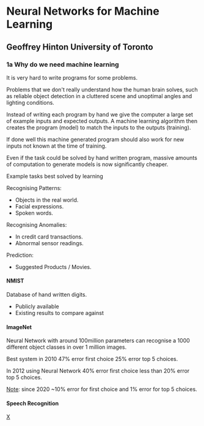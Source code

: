 # Neural Networks for Machine Learning 
## Geoffrey Hinton University of Toronto 

### 1a Why do we need machine learning 

It is very hard to write programs for some problems.  

Problems that we don't really understand how the human brain solves, such as reliable object detection in a cluttered scene and unoptimal angles and lighting conditions.  

Instead of writing each program by hand we give the computer a large set of example inputs and expected outputs. A machine learning algorithm then creates the program (model) to match the inputs to the outputs (training). 

If done well this machine generated program should also work for new inputs not known at the time of training.  

Even if the task could be solved by hand written program, massive amounts of computation to generate models is now significantly cheaper.  

Example tasks best solved by learning

Recognising Patterns:
- Objects in the real world.
- Facial expressions.
- Spoken words.

Recognising Anomalies:
- In credit card transactions.
- Abnormal sensor readings.

Prediction:
- Suggested Products / Movies.

#### NMIST

Database of hand written digits.
- Publicly available
- Existing results to compare against

#### ImageNet

Neural Network with around 100million parameters can recognise a 1000 different object classes in over 1 million images.  

Best system in 2010 47% error first choice 25% error top 5 choices.

In 2012 using Neural Network 40% error first choice less than 20% error top 5 choices.  

[Note](https://paperswithcode.com/sota/image-classification-on-imagenet): since 2020 ~10% error for first choice and 1% error for top 5 choices. 

#### Speech Recognition

[X](https://youtu.be/OVwEeSsSCHE?list=PLLssT5z_DsK_gyrQ_biidwvPYCRNGI3iv&t=620)


